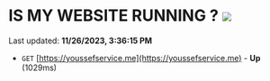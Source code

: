 # IS MY WEBSITE RUNNING ? [![](https://img.shields.io/static/v1?label=Sponsor&message=%E2%9D%A4&logo=GitHub&color=%23fe8e86)](https://github.com/sponsors/<username>)

Last updated: **11/26/2023, 3:36:15 PM**

- `GET` [https://youssefservice.me](https://youssefservice.me) - **Up** (1029ms)
